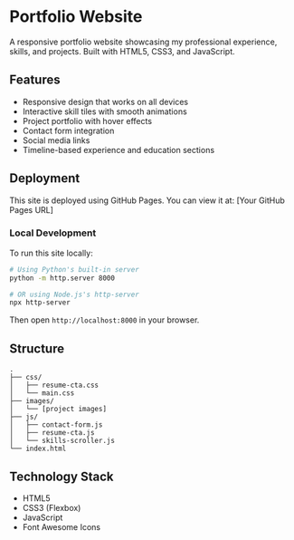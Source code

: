 # Portfolio Website

A responsive portfolio website showcasing my professional experience, skills, and projects. Built with HTML5, CSS3, and JavaScript.

## Features

- Responsive design that works on all devices
- Interactive skill tiles with smooth animations
- Project portfolio with hover effects
- Contact form integration
- Social media links
- Timeline-based experience and education sections

## Deployment

This site is deployed using GitHub Pages. You can view it at: [Your GitHub Pages URL]

### Local Development

To run this site locally:

```bash
# Using Python's built-in server
python -m http.server 8000

# OR using Node.js's http-server
npx http-server
```

Then open `http://localhost:8000` in your browser.

## Structure

```
.
├── css/
│   ├── resume-cta.css
│   └── main.css
├── images/
│   └── [project images]
├── js/
│   ├── contact-form.js
│   ├── resume-cta.js
│   └── skills-scroller.js
└── index.html
```

## Technology Stack

- HTML5
- CSS3 (Flexbox)
- JavaScript
- Font Awesome Icons
